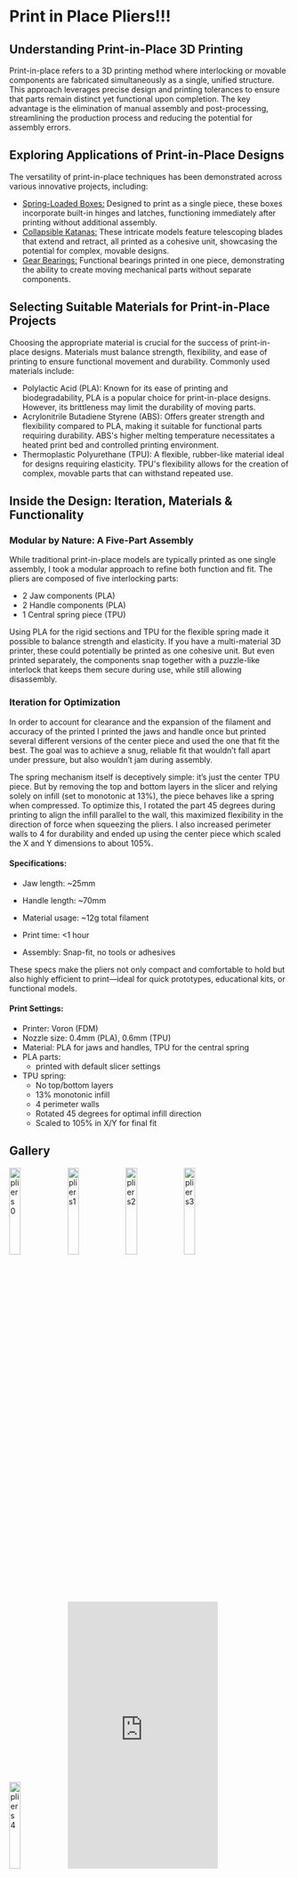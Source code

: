 # Print in Place Pliers!!!

## Understanding Print-in-Place 3D Printing
Print-in-place refers to a 3D printing method where interlocking or movable components are fabricated simultaneously as a single, unified structure. This approach leverages precise design and printing tolerances to ensure that parts remain distinct yet functional upon completion. The key advantage is the elimination of manual assembly and post-processing, streamlining the production process and reducing the potential for assembly errors.

## Exploring Applications of Print-in-Place Designs
The versatility of print-in-place techniques has been demonstrated across various innovative projects, including:
* [Spring-Loaded Boxes:](https://www.instructables.com/Print-in-Place-Spring-Loaded-Box/) 
Designed to print as a single piece, these boxes incorporate built-in hinges and latches, functioning immediately after printing without additional assembly.
* [Collapsible Katanas:](https://www.printables.com/model/543260-collapsing-katana-v2-print-in-place)
  These intricate models feature telescoping blades that extend and retract, all printed as a cohesive unit, showcasing the potential for complex, movable designs.
* [Gear Bearings:](https://www.thingiverse.com/thing:53451) 
Functional bearings printed in one piece, demonstrating the ability to create moving mechanical parts without separate components.

## Selecting Suitable Materials for Print-in-Place Projects
Choosing the appropriate material is crucial for the success of print-in-place designs. Materials must balance strength, flexibility, and ease of printing to ensure functional movement and durability. Commonly used materials include:
* Polylactic Acid (PLA): Known for its ease of printing and biodegradability, PLA is a popular choice for print-in-place designs. However, its brittleness may limit the durability of moving parts.
* Acrylonitrile Butadiene Styrene (ABS): Offers greater strength and flexibility compared to PLA, making it suitable for functional parts requiring durability. ABS's higher melting temperature necessitates a heated print bed and controlled printing environment.
* Thermoplastic Polyurethane (TPU): A flexible, rubber-like material ideal for designs requiring elasticity. TPU's flexibility allows for the creation of complex, movable parts that can withstand repeated use.

## Inside the Design: Iteration, Materials & Functionality

### Modular by Nature: A Five-Part Assembly
While traditional print-in-place models are typically printed as one single assembly, I took a modular approach to refine both function and fit. The pliers are composed of five interlocking parts:
* 2 Jaw components (PLA)
* 2 Handle components (PLA)
* 1 Central spring piece (TPU)

Using PLA for the rigid sections and TPU for the flexible spring made it possible to balance strength and elasticity. If you have a multi-material 3D printer, these could potentially be printed as one cohesive unit. But even printed separately, the components snap together with a puzzle-like interlock that keeps them secure during use, while still allowing disassembly.

### Iteration for Optimization
In order to account for clearance and the expansion of the filament and accuracy of the printed I printed the jaws and handle once but printed several different versions of the center piece and used the one that fit the best. The goal was to achieve a snug, reliable fit that wouldn’t fall apart under pressure, but also wouldn’t jam during assembly.

The spring mechanism itself is deceptively simple: it’s just the center TPU piece. But by removing the top and bottom layers in the slicer and relying solely on infill (set to monotonic at 13%), the piece behaves like a spring when compressed. To optimize this, I rotated the part 45 degrees during printing to align the infill parallel to the wall, this maximized flexibility in the direction of force when squeezing the pliers. I also increased perimeter walls to 4 for durability and ended up using the center piece which scaled the X and Y dimensions to about 105%.

#### Specifications:
* Jaw length: ~25mm

* Handle length: ~70mm

* Material usage: ~12g total filament

* Print time: <1 hour

* Assembly: Snap-fit, no tools or adhesives

These specs make the pliers not only compact and comfortable to hold but also highly efficient to print—ideal for quick prototypes, educational kits, or functional models.

#### Print Settings:
* Printer: Voron (FDM)
* Nozzle size: 0.4mm (PLA), 0.6mm (TPU)
* Material: PLA for jaws and handles, TPU for the central spring
* PLA parts:
  * printed with default slicer settings
* TPU spring:
  * No top/bottom layers
  * 13% monotonic infill
  * 4 perimeter walls
  * Rotated 45 degrees for optimal infill direction
  * Scaled to 105% in X/Y for final fit

## Gallery
<img src="images/IMG_6752.jpg" alt="pliers0" width="20%">
<img src="images/IMG_6740.jpg" alt="pliers1" width="20%">
<img src="images/IMG_6741.jpg" alt="pliers2" width="20%">
<img src="images/IMG_6742.jpg" alt="pliers3" width="20%">
<img src="images/IMG_6743.jpg" alt="pliers4" width="20%">
<iframe src="https://giphy.com/embed/YAhs3rJPzi5hJgROhP" width="270" height="480" style="" frameBorder="0" class="giphy-embed" allowFullScreen></iframe><p><a href="https://giphy.com/gifs/YAhs3rJPzi5hJgROhP">via GIPHY</a></p>
<iframe src="https://giphy.com/embed/gA7QCfl7E8DRRx9t9y" width="270" height="480" style="" frameBorder="0" class="giphy-embed" allowFullScreen></iframe><p><a href="https://giphy.com/gifs/gA7QCfl7E8DRRx9t9y">via GIPHY</a></p>
<iframe src="https://giphy.com/embed/s9vERsKYhdbtLBrSJH" width="270" height="480" style="" frameBorder="0" class="giphy-embed" allowFullScreen></iframe><p><a href="https://giphy.com/gifs/s9vERsKYhdbtLBrSJH">via GIPHY</a></p>
<iframe src="https://giphy.com/embed/FHk67ShcxPJfALXXQQ" width="270" height="480" style="" frameBorder="0" class="giphy-embed" allowFullScreen></iframe><p><a href="https://giphy.com/gifs/FHk67ShcxPJfALXXQQ">via GIPHY</a></p>

### CAD Model:
<iframe src="https://vanderbilt643.autodesk360.com/g/shares/SH286ddQT78850c0d8a4b3b90ac2a874adfa?mode=embed" width="640" height="480" allowfullscreen="true" webkitallowfullscreen="true" mozallowfullscreen="true"  frameborder="0"></iframe>